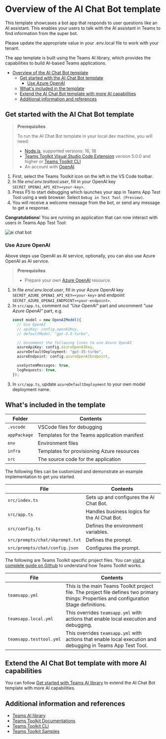 # Overview of the AI Chat Bot template

This template showcases a bot app that responds to user questions like an AI assistant. This enables your users to talk with the AI assistant in Teams to find information from the super bot.

Please update the appropriate value in your .env.local file to work with your tenant.

The app template is built using the Teams AI library, which provides the capabilities to build AI-based Teams applications.

- [Overview of the AI Chat Bot template](#overview-of-the-ai-chat-bot-template)
  - [Get started with the AI Chat Bot template](#get-started-with-the-ai-chat-bot-template)
    - [Use Azure OpenAI](#use-azure-openai)
  - [What's included in the template](#whats-included-in-the-template)
  - [Extend the AI Chat Bot template with more AI capabilities](#extend-the-ai-chat-bot-template-with-more-ai-capabilities)
  - [Additional information and references](#additional-information-and-references)

## Get started with the AI Chat Bot template

> **Prerequisites**
>
> To run the AI Chat Bot template in your local dev machine, you will need:
>
> - [Node.js](https://nodejs.org/), supported versions: 16, 18
> - [Teams Toolkit Visual Studio Code Extension](https://aka.ms/teams-toolkit) version 5.0.0 and higher or [Teams Toolkit CLI](https://aka.ms/teamsfx-cli)
> - An account with [OpenAI](https://platform.openai.com/).

1. First, select the Teams Toolkit icon on the left in the VS Code toolbar.
1. In file *env/.env.testtool.user*, fill in your OpenAI key `SECRET_OPENAI_API_KEY=<your-key>`.
1. Press F5 to start debugging which launches your app in Teams App Test Tool using a web browser. Select `Debug in Test Tool (Preview)`.
1. You will receive a welcome message from the bot, or send any message to get a response.

**Congratulations**! You are running an application that can now interact with users in Teams App Test Tool:

![ai chat bot](https://github.com/OfficeDev/TeamsFx/assets/9698542/9bd22201-8fda-4252-a0b3-79531c963e5e)

### Use Azure OpenAI

Above steps use OpenAI as AI service, optionally, you can also use Azure OpenAI as AI service.

> **Prerequisites**
>
> - Prepare your own [Azure OpenAI](https://aka.ms/oai/access) resource.

1. In file *env/.env.local.user*, fill in your Azure OpenAI key `SECRET_AZURE_OPENAI_API_KEY=<your-key>` and endpoint `SECRET_AZURE_OPENAI_ENDPOINT=<your-endpoint>`.
1. In `src/app.ts`, comment out *"Use OpenAI"* part and uncomment *"use Azure OpenAI"* part, e.g.
    ```typescript
    const model = new OpenAIModel({
      // Use OpenAI
      // apiKey: config.openAIKey,
      // defaultModel: "gpt-3.5-turbo",

      // Uncomment the following lines to use Azure OpenAI
      azureApiKey: config.azureOpenAIKey,
      azureDefaultDeployment: "gpt-35-turbo",
      azureEndpoint: config.azureOpenAIEndpoint,

      useSystemMessages: true,
      logRequests: true,
    });
    ```
1. In `src/app.ts`, update `azureDefaultDeployment` to your own model deployment name.

## What's included in the template

| Folder       | Contents                                            |
| - | - |
| `.vscode`    | VSCode files for debugging                          |
| `appPackage` | Templates for the Teams application manifest        |
| `env`        | Environment files                                   |
| `infra`      | Templates for provisioning Azure resources          |
| `src`        | The source code for the application                 |

The following files can be customized and demonstrate an example implementation to get you started.

| File                                 | Contents                                           |
| - | - |
|`src/index.ts`| Sets up and configures the AI Chat Bot.|
|`src/app.ts`| Handles business logics for the AI Chat Bot.|
|`src/config.ts`| Defines the environment variables.|
|`src/prompts/chat/skprompt.txt`| Defines the prompt.|
|`src/prompts/chat/config.json`| Configures the prompt.|

The following are Teams Toolkit specific project files. You can [visit a complete guide on Github](https://github.com/OfficeDev/TeamsFx/wiki/Teams-Toolkit-Visual-Studio-Code-v5-Guide#overview) to understand how Teams Toolkit works.

| File                                 | Contents                                           |
| - | - |
|`teamsapp.yml`|This is the main Teams Toolkit project file. The project file defines two primary things:  Properties and configuration Stage definitions. |
|`teamsapp.local.yml`|This overrides `teamsapp.yml` with actions that enable local execution and debugging.|
|`teamsapp.testtool.yml`| This overrides `teamsapp.yml` with actions that enable local execution and debugging in Teams App Test Tool.|

## Extend the AI Chat Bot template with more AI capabilities

You can follow [Get started with Teams AI library](https://learn.microsoft.com/en-us/microsoftteams/platform/bots/how-to/teams%20conversational%20ai/how-conversation-ai-get-started) to extend the AI Chat Bot template with more AI capabilities.

## Additional information and references
- [Teams AI library](https://aka.ms/teams-ai-library)
- [Teams Toolkit Documentations](https://docs.microsoft.com/microsoftteams/platform/toolkit/teams-toolkit-fundamentals)
- [Teams Toolkit CLI](https://docs.microsoft.com/microsoftteams/platform/toolkit/teamsfx-cli)
- [Teams Toolkit Samples](https://github.com/OfficeDev/TeamsFx-Samples)